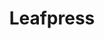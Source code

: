 ---
instagram: https://instagram.com/leafpress.io
linkedin: https://linkedin.com/company/getleafpress
logohandle: leafpressio
sort: leafpress
title: Leafpress
twitter: https://x.com/getleafpress
website: https://www.leafpress.io/
---